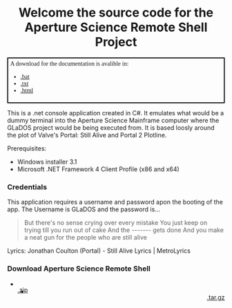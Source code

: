 
<h1 style="text-align: center">Welcome the source code for the Aperture Science Remote Shell Project</h1>
<div style="font-family: Comic Sans MS; border: 2px solid black; padding:5px">A download for the documentation is avalible in:
<ul>
<li> <a href="https://raw.githubusercontent.com/Tmanbear/GLaDOS-SourceCode/master/HELP.bat" download>.bat</a></li>
<li> <a href ="https://raw.githubusercontent.com/Tmanbear/GLaDOS-SourceCode/master/HELP.txt" download>.txt</a></li>
<li> <a href="https://raw.githubusercontent.com/Tmanbear/GLaDOS-SourceCode/master/HELP.html" download>.html</a></li>
</ul>
</div>

This is a .net console application created in C#. It emulates what would be a dummy terminal into the Aperture Science Mainframe computer where the GLaDOS project would be being executed from. It is based loosly around the plot of Valve's Portal: Still Alive and Portal 2 Plotline. 

Prerequisites: 
 - Windows installer 3.1
 - Microsoft .NET Framework 4 Client Profile (x86 and x64)

### Credentials

This application requires a username and password apon the booting of the app. The Username is GLaDOS and the password is...

>But there's no sense crying
>over every mistake
>You just keep on trying
>till you run out of cake
>And the ------- gets done
>And you make a neat gun
>for the people who are
>still alive

Lyrics: Jonathan Coulton (Portal) - Still Alive Lyrics | MetroLyrics 
### Download Aperture Science Remote Shell

<ul>
<li><p style="float:left"><a href="https://github.com/Tmanbear/GLaDOS-SourceCode/zipball/master">.zip</a></p></li>
<li><p style="float:right"><a href="https://github.com/Tmanbear/GLaDOS-SourceCode/tarball/master">.tar.gz</a></p></li>
</ul>
